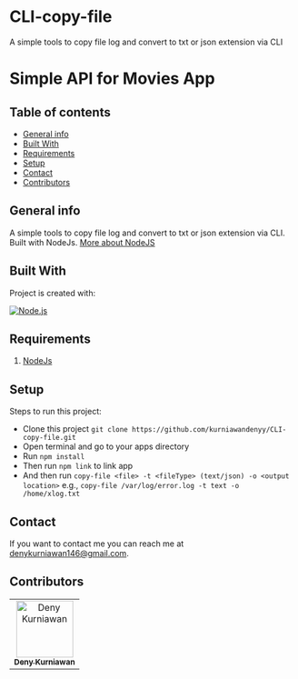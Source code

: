 # CLI-copy-file
A simple tools to copy file log and convert to txt or json extension via CLI


# Simple API for Movies App 

## Table of contents
* [General info](#general-info)
* [Built With](#built-with)
* [Requirements](#requirements)
* [Setup](#setup)
* [Contact](#contact)
* [Contributors](#contributors)

## General info
A simple tools to copy file log and convert to txt or json extension via CLI. Built with NodeJs. [More about NodeJS](https://nodejs.org/en/)
	
## Built With
Project is created with:

[![Node.js](https://img.shields.io/badge/Node.js-v.12.21-green.svg?style=rounded-square)](https://nodejs.org/)

## Requirements
1. <a href="https://nodejs.org/en/">NodeJs</a>

## Setup
Steps to run this project:

 - Clone this project ```git clone https://github.com/kurniawandenyy/CLI-copy-file.git```
 - Open terminal and go to your apps directory
 - Run ```npm install```
 - Then run ```npm link``` to link app
 - And then run ```copy-file <file> -t <fileType> (text/json) -o <output location>``` e.g., ```copy-file /var/log/error.log -t text -o /home/xlog.txt```

## Contact

If you want to contact me you can reach me at <denykurniawan146@gmail.com>.

## Contributors

<center>
  <table>
    <tr>
      <td align="center">
        <a href="https://github.com/kurniawandenyy">
          <img width="100" src="https://avatars1.githubusercontent.com/u/48039021?s=460&v=4" alt="Deny Kurniawan"><br/>
          <sub><b>Deny Kurniawan</b></sub>
        </a>
      </td>
    </tr>
  </table>
</center>
